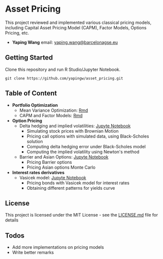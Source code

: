 # Asset Pricing

This project reviewed and implemented various classical pricing models, including Capital Asset Pricing Model (CAPM), Factor Models, Options Pricing, etc.

* **Yaping Wang** email:  yaping.wang@barcelonagse.eu

## Getting Started

Clone this repository and run R Studio/Jupyter Notebook.
```
git clone https://github.com/yapingw/asset_pricing.git
```

## Table of Content
- **Portfolio Optimization**
    - Mean Variance Optimization: [Rmd](https://github.com/yapingw/asset_pricing/tree/master/srcMean_Variance_Optimization)
    - CAPM and Factor Models: [Rmd](https://github.com/yapingw/asset_pricing/tree/master/src/CAPM_factor_models)
 - **Option Pricing**
    - Delta hedging and implied volatilities: [Jupyte Notebook](https://github.com/yapingw/asset_pricing/tree/master/src/DeltaHedging_ImpliedVolatilities.ipynb)
      - Simulating stock prices with Brownian Motion
      - Pricing call options with simulated data, using Black-Scholes solution
      - Computing delta hedging error under Black-Scholes model
      - Computing the implied volatility using Newton's method
    - Barrier and Asian Options: [Jupyte Notebook](https://github.com/yapingw/asset_pricing/tree/master/src/Barier_Asian_Options.ipynb)
      - Pricing Barrier options 
      - Pricing Asian options Monte Carlo 
- **Interest rates derivatives**
    - Vasicek model: [Jupyte Notebook](https://github.com/yapingw/asset_pricing/tree/master/src/vasicek.ipynb)
      - Pricing bonds with Vasicek model for interest rates
      - Obtaining different patterns for yields curve

## License

This project is licensed under the MIT License - see the [LICENSE.md](LICENSE.md) file for details


## Todos

 - Add more implementations on pricing models
 - Write better remarks